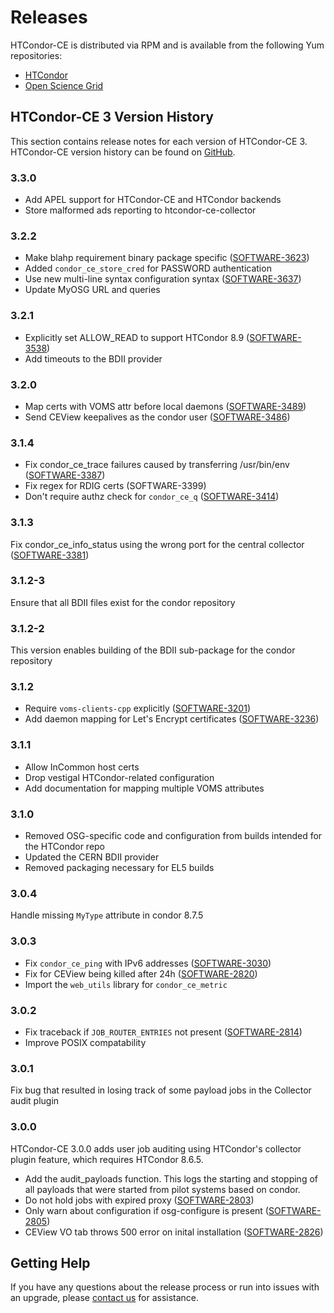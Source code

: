 Releases
========

HTCondor-CE is distributed via RPM and is available from the following Yum repositories:

- [HTCondor](https://research.cs.wisc.edu/htcondor/yum/)
- [Open Science Grid](https://opensciencegrid.org/docs/common/yum/)

HTCondor-CE 3 Version History
-----------------------------

This section contains release notes for each version of HTCondor-CE 3.
HTCondor-CE version history can be found on [GitHub](https://github.com/htcondor/htcondor-ce/releases).

### 3.3.0 ###

- Add APEL support for HTCondor-CE and HTCondor backends
- Store malformed ads reporting to htcondor-ce-collector

### 3.2.2 ###

- Make blahp requirement binary package specific ([SOFTWARE-3623](https://jira.opensciencegrid.org/browse/SOFTWARE-3623))
- Added `condor_ce_store_cred` for PASSWORD authentication
- Use new multi-line syntax configuration syntax ([SOFTWARE-3637](https://jira.opensciencegrid.org/browse/SOFTWARE-3637))
- Update MyOSG URL and queries

### 3.2.1 ###

- Explicitly set ALLOW_READ to support HTCondor 8.9 ([SOFTWARE-3538](https://jira.opensciencegrid.org/browse/SOFTWARE-3538))
- Add timeouts to the BDII provider

### 3.2.0 ###

- Map certs with VOMS attr before local daemons ([SOFTWARE-3489](https://jira.opensciencegrid.org/browse/SOFTWARE-3489))
- Send CEView keepalives as the condor user ([SOFTWARE-3486](https://jira.opensciencegrid.org/browse/SOFTWARE-3486))

### 3.1.4 ###

- Fix condor_ce_trace failures caused by transferring /usr/bin/env ([SOFTWARE-3387](https://jira.opensciencegrid.org/browse/SOFTWARE-3387))
- Fix regex for RDIG certs (SOFTWARE-3399)
- Don't require authz check for `condor_ce_q` ([SOFTWARE-3414](https://jira.opensciencegrid.org/browse/SOFTWARE-3414))

### 3.1.3 ###

Fix condor_ce_info_status using the wrong port for the central collector
([SOFTWARE-3381](https://jira.opensciencegrid.org/browse/SOFTWARE-3381))

### 3.1.2-3 ###

Ensure that all BDII files exist for the condor repository

### 3.1.2-2 ###

This version enables building of the BDII sub-package for the condor repository

### 3.1.2 ###

- Require `voms-clients-cpp` explicitly ([SOFTWARE-3201](https://jira.opensciencegrid.org/browse/SOFTWARE-3201))
- Add daemon mapping for Let's Encrypt certificates ([SOFTWARE-3236](https://jira.opensciencegrid.org/browse/SOFTWARE-3236))

### 3.1.1 ###

- Allow InCommon host certs
- Drop vestigal HTCondor-related configuration
- Add documentation for mapping multiple VOMS attributes

### 3.1.0 ###

- Removed OSG-specific code and configuration from builds intended for the HTCondor repo
- Updated the CERN BDII provider
- Removed packaging necessary for EL5 builds

### 3.0.4 ###

Handle missing `MyType` attribute in condor 8.7.5

### 3.0.3 ###

- Fix `condor_ce_ping` with IPv6 addresses ([SOFTWARE-3030](https://jira.opensciencegrid.org/browse/SOFTWARE-3030))
- Fix for CEView being killed after 24h ([SOFTWARE-2820](https://jira.opensciencegrid.org/browse/SOFTWARE-3030))
- Import the `web_utils` library for `condor_ce_metric`

### 3.0.2 ###

- Fix traceback if `JOB_ROUTER_ENTRIES` not present ([SOFTWARE-2814](https://jira.opensciencegrid.org/browse/SOFTWARE-2814))
- Improve POSIX compatability

### 3.0.1 ###

Fix bug that resulted in losing track of some payload jobs in the Collector audit plugin

### 3.0.0 ###

HTCondor-CE 3.0.0 adds user job auditing using HTCondor's collector plugin feature, which requires HTCondor 8.6.5.

- Add the audit_payloads function.  This logs the starting and stopping of
  all payloads that were started from pilot systems based on condor.
- Do not hold jobs with expired proxy ([SOFTWARE-2803](https://jira.opensciencegrid.org/browse/SOFTWARE-2803))
- Only warn about configuration if osg-configure is present ([SOFTWARE-2805](https://jira.opensciencegrid.org/browse/SOFTWARE-2805))
- CEView VO tab throws 500 error on inital installation ([SOFTWARE-2826](https://jira.opensciencegrid.org/browse/SOFTWARE-2826))

Getting Help
------------

If you have any questions about the release process or run into issues with an upgrade, please
[contact us](/#contact-us) for assistance.
